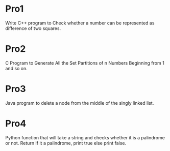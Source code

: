 # Pro1
Write C++ program to Check whether a number can be represented as difference of two squares.
# Pro2
C Program to Generate All the Set Partitions of n Numbers Beginning from 1 and so on.
# Pro3
 Java program to delete a node from the middle of the singly linked list.
# Pro4
Python function that will take a string and checks whether it is a palindrome or not. Return If it a palindrome, print true else print false.
